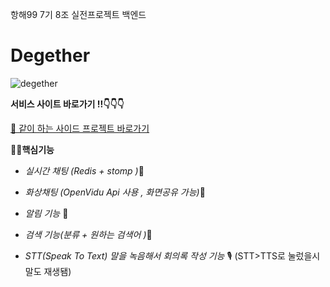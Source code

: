 항해99 7기 8조 실전프로젝트 백엔드
# Degether
![degether](https://user-images.githubusercontent.com/105037035/181914211-32c60631-afcd-43f5-b050-731eecc7ee06.png)

**서비스 사이트 바로가기 !!👇👇👇**

[🌝 같이 하는 사이드 프로젝트 바로가기](http://degether.shop)

**💪🏼핵심기능**

- *실시간 채팅 (Redis + stomp )*💬



- *화상채팅  (OpenVidu Api 사용 , 화면공유 가능)*🔲


- *알림 기능* 🔔



- *검색 기능(분류 + 원하는 검색어 )*🔎


- *STT(Speak To Text) 말을 녹음해서 회의록 작성 기능* 🎙️ (STT>TTS로 눌렀을시 말도 재생됌)

